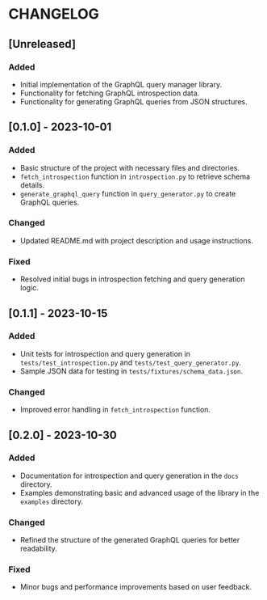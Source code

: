 # CHANGELOG

## [Unreleased]
### Added
- Initial implementation of the GraphQL query manager library.
- Functionality for fetching GraphQL introspection data.
- Functionality for generating GraphQL queries from JSON structures.

## [0.1.0] - 2023-10-01
### Added
- Basic structure of the project with necessary files and directories.
- `fetch_introspection` function in `introspection.py` to retrieve schema details.
- `generate_graphql_query` function in `query_generator.py` to create GraphQL queries.

### Changed
- Updated README.md with project description and usage instructions.

### Fixed
- Resolved initial bugs in introspection fetching and query generation logic.

## [0.1.1] - 2023-10-15
### Added
- Unit tests for introspection and query generation in `tests/test_introspection.py` and `tests/test_query_generator.py`.
- Sample JSON data for testing in `tests/fixtures/schema_data.json`.

### Changed
- Improved error handling in `fetch_introspection` function.

## [0.2.0] - 2023-10-30
### Added
- Documentation for introspection and query generation in the `docs` directory.
- Examples demonstrating basic and advanced usage of the library in the `examples` directory.

### Changed
- Refined the structure of the generated GraphQL queries for better readability.

### Fixed
- Minor bugs and performance improvements based on user feedback.